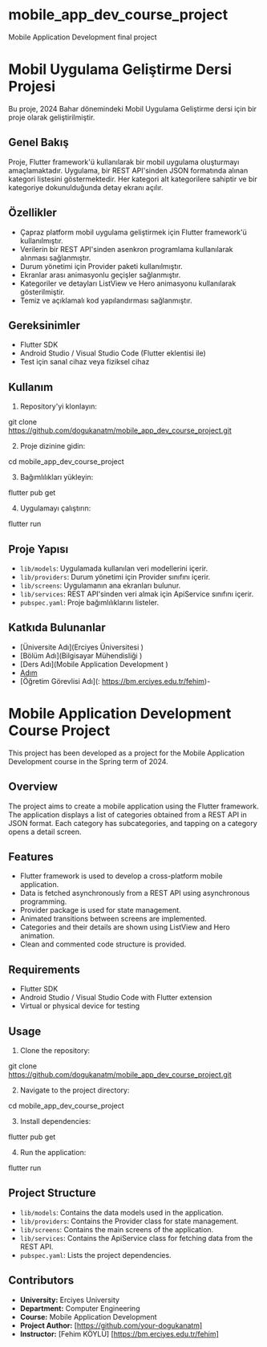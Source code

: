 # mobile_app_dev_course_project
Mobile Application Development final project


# Mobil Uygulama Geliştirme Dersi Projesi

Bu proje, 2024 Bahar dönemindeki Mobil Uygulama Geliştirme dersi için bir proje olarak geliştirilmiştir.

## Genel Bakış

Proje, Flutter framework'ü kullanılarak bir mobil uygulama oluşturmayı amaçlamaktadır. Uygulama, bir REST API'sinden JSON formatında alınan kategori listesini göstermektedir. Her kategori alt kategorilere sahiptir ve bir kategoriye dokunulduğunda detay ekranı açılır.

## Özellikler

- Çapraz platform mobil uygulama geliştirmek için Flutter framework'ü kullanılmıştır.
- Verilerin bir REST API'sinden asenkron programlama kullanılarak alınması sağlanmıştır.
- Durum yönetimi için Provider paketi kullanılmıştır.
- Ekranlar arası animasyonlu geçişler sağlanmıştır.
- Kategoriler ve detayları ListView ve Hero animasyonu kullanılarak gösterilmiştir.
- Temiz ve açıklamalı kod yapılandırması sağlanmıştır.

## Gereksinimler

- Flutter SDK
- Android Studio / Visual Studio Code (Flutter eklentisi ile)
- Test için sanal cihaz veya fiziksel cihaz

## Kullanım

1. Repository'yi klonlayın:

git clone https://github.com/dogukanatm/mobile_app_dev_course_project.git

2. Proje dizinine gidin:

cd mobile_app_dev_course_project

3. Bağımlılıkları yükleyin:

flutter pub get

4. Uygulamayı çalıştırın:

flutter run

## Proje Yapısı

- `lib/models`: Uygulamada kullanılan veri modellerini içerir.
- `lib/providers`: Durum yönetimi için Provider sınıfını içerir.
- `lib/screens`: Uygulamanın ana ekranları bulunur.
- `lib/services`: REST API'sinden veri almak için ApiService sınıfını içerir.
- `pubspec.yaml`: Proje bağımlılıklarını listeler.

## Katkıda Bulunanlar

- [Üniversite Adı](Erciyes Üniversitesi )
- [Bölüm Adı](Bilgisayar Mühendisliği )
- [Ders Adı](Mobile Application Development )
- [Adım](https://github.com/your-dogukanatm)
- [Öğretim Görevlisi Adı](: https://bm.erciyes.edu.tr/fehim)-



# Mobile Application Development Course Project

This project has been developed as a project for the Mobile Application Development course in the Spring term of 2024.

## Overview

The project aims to create a mobile application using the Flutter framework. The application displays a list of categories obtained from a REST API in JSON format. Each category has subcategories, and tapping on a category opens a detail screen.

## Features

- Flutter framework is used to develop a cross-platform mobile application.
- Data is fetched asynchronously from a REST API using asynchronous programming.
- Provider package is used for state management.
- Animated transitions between screens are implemented.
- Categories and their details are shown using ListView and Hero animation.
- Clean and commented code structure is provided.

## Requirements

- Flutter SDK
- Android Studio / Visual Studio Code with Flutter extension
- Virtual or physical device for testing

## Usage

1. Clone the repository:

git clone https://github.com/dogukanatm/mobile_app_dev_course_project.git

2. Navigate to the project directory:

cd mobile_app_dev_course_project

3. Install dependencies:

flutter pub get

4. Run the application:

flutter run 

## Project Structure

- `lib/models`: Contains the data models used in the application.
- `lib/providers`: Contains the Provider class for state management.
- `lib/screens`: Contains the main screens of the application.
- `lib/services`: Contains the ApiService class for fetching data from the REST API.
- `pubspec.yaml`: Lists the project dependencies.

## Contributors

- **University:** Erciyes University
- **Department:** Computer Engineering
- **Course:** Mobile Application Development
- **Project Author:** [https://github.com/your-dogukanatm]
- **Instructor:** [Fehim KÖYLÜ] [https://bm.erciyes.edu.tr/fehim]







